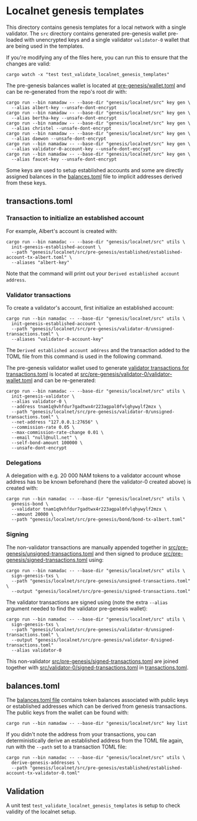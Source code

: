 # Localnet genesis templates

This directory contains genesis templates for a local network with a single validator. The `src` directory contains generated pre-genesis wallet pre-loaded with unencrypted keys and a single validator `validator-0` wallet that are being used in the templates.

If you're modifying any of the files here, you can run this to ensure that the changes are valid:

```shell
cargo watch -x "test test_validate_localnet_genesis_templates"
```

The pre-genesis balances wallet is located at [pre-genesis/wallet.toml](pre-genesis/wallet.toml) and can be re-generated from the repo's root dir with:

```shell
cargo run --bin namadaw -- --base-dir "genesis/localnet/src" key gen \
  --alias albert-key --unsafe-dont-encrypt
cargo run --bin namadaw -- --base-dir "genesis/localnet/src" key gen \
  --alias bertha-key --unsafe-dont-encrypt
cargo run --bin namadaw -- --base-dir "genesis/localnet/src" key gen \
  --alias christel --unsafe-dont-encrypt
cargo run --bin namadaw -- --base-dir "genesis/localnet/src" key gen \
  --alias daewon --unsafe-dont-encrypt
cargo run --bin namadaw -- --base-dir "genesis/localnet/src" key gen \
  --alias validator-0-account-key --unsafe-dont-encrypt
cargo run --bin namadaw -- --base-dir "genesis/localnet/src" key gen \
  --alias faucet-key --unsafe-dont-encrypt
```

Some keys are used to setup established accounts and some are directly assigned balances in the [balances.toml](#balancestoml) file to implicit addresses derived from these keys.

## transactions.toml

### Transaction to initialize an established account

For example, Albert's account is created with:

```shell
cargo run --bin namadac -- --base-dir "genesis/localnet/src" utils \
  init-genesis-established-account \
  --path "genesis/localnet/src/pre-genesis/established/established-account-tx-albert.toml" \
  --aliases "albert-key"
```

Note that the command will print out your `Derived established account address`.

### Validator transactions

To create a validator's account, first initialize an established account:

```shell
cargo run --bin namadac -- --base-dir "genesis/localnet/src" utils \
  init-genesis-established-account \
  --path "genesis/localnet/src/pre-genesis/validator-0/unsigned-transactions.toml" \
  --aliases "validator-0-account-key"
```

The `Derived established account address` and the transaction added to the TOML file from this command is used in the following command.

The pre-genesis validator wallet used to generate [validator transactions for transactions.toml](src/pre-genesis/validator-0/transactions.toml) is located at [src/pre-genesis/validator-0/validator-wallet.toml](src/pre-genesis/validator-0/validator-wallet.toml) and can be re-generated:

```shell
cargo run --bin namadac -- --base-dir "genesis/localnet/src" utils \
  init-genesis-validator \
  --alias validator-0 \
  --address tnam1q9vhfdur7gadtwx4r223agpal0fvlqhywylf2mzx \
  --path "genesis/localnet/src/pre-genesis/validator-0/unsigned-transactions.toml" \
  --net-address "127.0.0.1:27656" \
  --commission-rate 0.05 \
  --max-commission-rate-change 0.01 \
  --email "null@null.net" \
  --self-bond-amount 100000 \
  --unsafe-dont-encrypt
```

### Delegations

A delegation with e.g. 20 000 NAM tokens to a validator account whose address has to be known beforehand (here the validator-0 created above) is created with:

```shell
cargo run --bin namadac -- --base-dir "genesis/localnet/src" utils \
  genesis-bond \
  --validator tnam1q9vhfdur7gadtwx4r223agpal0fvlqhywylf2mzx \
  --amount 20000 \
  --path "genesis/localnet/src/pre-genesis/bond/bond-tx-albert.toml"
```

### Signing

The non-validator transactions are manually appended together in [src/pre-genesis/unsigned-transactions.toml](src/pre-genesis/unsigned-transactions.toml) and then signed to produce [src/pre-genesis/signed-transactions.toml](src/pre-genesis/signed-transactions.toml) using:

```shell
cargo run --bin namadac -- --base-dir "genesis/localnet/src" utils \
  sign-genesis-txs \
  --path "genesis/localnet/src/pre-genesis/unsigned-transactions.toml" \
  --output "genesis/localnet/src/pre-genesis/signed-transactions.toml"
```

The validator transactions are signed using (note the extra `--alias` argument needed to find the validator pre-genesis wallet):

```shell
cargo run --bin namadac -- --base-dir "genesis/localnet/src" utils \
  sign-genesis-txs \
  --path "genesis/localnet/src/pre-genesis/validator-0/unsigned-transactions.toml" \
  --output "genesis/localnet/src/pre-genesis/validator-0/signed-transactions.toml"
  --alias validator-0
```

This non-validator [src/pre-genesis/signed-transactions.toml](src/pre-genesis/signed-transactions.toml) are joined together with [src/validator-0/signed-transactions.toml](src/validator-0/signed-transactions.toml) in [transactions.toml](transactions.toml).

## balances.toml

The [balances.toml file](balances.toml) contains token balances associated with public keys or established addresses which can be derived from genesis transactions. The public keys from the wallet can be found with:

```shell
cargo run --bin namadaw -- --base-dir "genesis/localnet/src" key list
```

If you didn't note the address from your transactions, you can deterministically derive an established address from the TOML file again, run with the `--path` set to a transaction TOML file:

```shell
cargo run --bin namadac -- --base-dir "genesis/localnet/src" utils \
  derive-genesis-addresses \
  --path "genesis/localnet/src/pre-genesis/established/established-account-tx-validator-0.toml"
```

## Validation

A unit test `test_validate_localnet_genesis_templates` is setup to check validity of the localnet setup.
